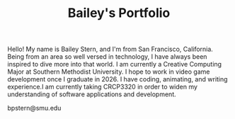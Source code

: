 
<body>
  <header>
    <h1>Bailey's Portfolio</h1>
  </header>

  <main>
    <p>Hello! My name is Bailey Stern, and I'm from San Francisco, California. Being from an area so well versed in technology, I have always been inspired to dive more into that world. I am currently a Creative Computing Major at Southern Methodist University. I hope to work in video game development once I graduate in 2026. I have coding, animating, and writing experience.I am currently taking CRCP3320 in order to widen my understanding of software applications and development. </p>
  </main>

  <footer>
    <p>bpstern@smu.edu</p>
  </footer>
</body>

